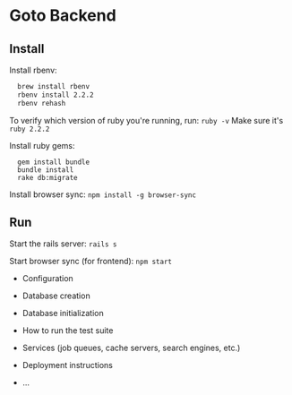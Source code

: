 # Goto Backend

## Install

Install rbenv:
```bash
  brew install rbenv
  rbenv install 2.2.2
  rbenv rehash
```

To verify which version of ruby you're running, run:
`ruby -v`
Make sure it's `ruby 2.2.2`

Install ruby gems:
```
  gem install bundle
  bundle install
  rake db:migrate
```

Install browser sync:
`npm install -g browser-sync`

## Run

Start the rails server:
`rails s`

Start browser sync (for frontend):
`npm start`

* Configuration

* Database creation

* Database initialization

* How to run the test suite

* Services (job queues, cache servers, search engines, etc.)

* Deployment instructions

* ...
